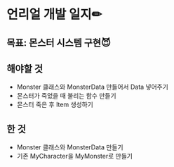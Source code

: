 # 언리얼 개발 일지✏



## 목표: 몬스터 시스템 구현😈

## 해야할 것

* Monster 클래스와 MonsterData 만들어서 Data 넣어주기
* 몬스터가 죽었을 때 불리는 함수 만들기
* 몬스터 죽은 후 Item 생성하기


## 한 것

* Monster 클래스와 MonsterData 만들기
* 기존 MyCharacter을 MyMonster로 만들기
